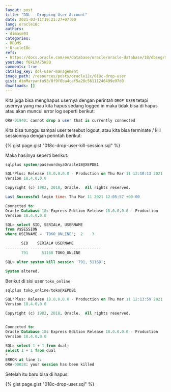```yaml
---
layout: post
title: "DDL - Dropping User Account"
date: 2021-03-11T19:21:27+07:00
lang: oracle18c
authors:
- dimasm93
categories:
- RDBMS
- Oracle18c
refs: 
- https://docs.oracle.com/en/database/oracle/oracle-database/18/dbseg/managing-security-for-oracle-database-users.html#GUID-D036CFC9-CDB6-4679-80F5-B9A189E463DA
youtube: f6kLXA75WJQ
comments: true
catalog_key: ddl-user-management
image_path: /resources/posts/oracle12c/018c-drop-user
gist: dimMaryanto93/8f9f0ba4caf5a28c56111246499e97d0
downloads: []
---
```


Kita juga bisa menghapus usernya dengan perintah `DROP USER` tetapi usernya yang mau kita hapus sedang logged in maka tidak bisa di hapus atau akan muncul error log seperti berikut:

<!--more-->

```sql
ORA-01940: cannot drop a user that is currently connected
```

Kita bisa tunggu sampai user tersebut logout, atau kita bisa terminate / kill sessionnya dengan perintah berikut:

{% gist page.gist "018c-drop-user-kill-session.sql" %}

Maka hasilnya seperti berikut:

```sql
sqlplus system/passwordnyaOracle18@XEPDB1

SQL*Plus: Release 18.0.0.0.0 - Production on Thu Mar 11 12:10:13 2021
Version 18.4.0.0.0

Copyright (c) 1982, 2018, Oracle.  All rights reserved.

Last Successful login time: Thu Mar 11 2021 12:05:57 +00:00

Connected to:
Oracle Database 18c Express Edition Release 18.0.0.0.0 - Production
Version 18.4.0.0.0

SQL> select SID, SERIAL#, USERNAME
from V$SESSION
where USERNAME = 'TOKO_ONLINE';  2    3

       SID    SERIAL# USERNAME
---------- ---------- --------------------
       791      51168 TOKO_ONLINE

SQL> alter system kill session '791, 51168';

System altered.
```

Berikut di sisi user `toko_online`

```sql
sqlplus toko_online/toko@XEPDB1

SQL*Plus: Release 18.0.0.0.0 - Production on Thu Mar 11 12:13:59 2021
Version 18.4.0.0.0

Copyright (c) 1982, 2018, Oracle.  All rights reserved.


Connected to:
Oracle Database 18c Express Edition Release 18.0.0.0.0 - Production
Version 18.4.0.0.0

SQL> select 1 + 1 from dual;
select 1 + 1 from dual
*
ERROR at line 1:
ORA-00028: your session has been killed
```

Setelah itu baru bisa di hapus:

{% gist page.gist "018c-drop-user.sql" %}